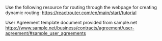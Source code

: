 Use the following resource for routing through the webpage for creating dynamic routing:
    https://reactrouter.com/en/main/start/tutorial

User Agreement template document provided from sample.net
https://www.sample.net/business/contracts/agreement/user-agreement/#sample_user_agreements